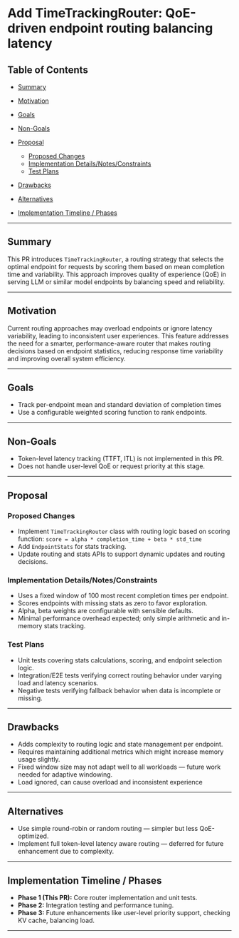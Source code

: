 # Add TimeTrackingRouter: QoE-driven endpoint routing balancing latency

## Table of Contents

* [Summary](#summary)
* [Motivation](#motivation)
* [Goals](#goals)
* [Non-Goals](#non-goals)
* [Proposal](#proposal)

  * [Proposed Changes](#proposed-changes)
  * [Implementation Details/Notes/Constraints](#implementation-detailsnotesconstraints)
  * [Test Plans](#test-plans)
* [Drawbacks](#drawbacks)
* [Alternatives](#alternatives)
* [Implementation Timeline / Phases](#implementation-timeline--phases)

---

## Summary

This PR introduces `TimeTrackingRouter`, a routing strategy that selects the optimal endpoint for requests by scoring them based on mean completion time and variability. This approach improves quality of experience (QoE) in serving LLM or similar model endpoints by balancing speed and reliability.

---

## Motivation

Current routing approaches may overload endpoints or ignore latency variability, leading to inconsistent user experiences. This feature addresses the need for a smarter, performance-aware router that makes routing decisions based on endpoint statistics, reducing response time variability and improving overall system efficiency.

---

## Goals

* Track per-endpoint mean and standard deviation of completion times
* Use a configurable weighted scoring function to rank endpoints.

---

## Non-Goals

* Token-level latency tracking (TTFT, ITL) is not implemented in this PR.
* Does not handle user-level QoE or request priority at this stage.

---

## Proposal

### Proposed Changes

* Implement `TimeTrackingRouter` class with routing logic based on scoring function:
  `score = alpha * completion_time + beta * std_time`
* Add `EndpointStats` for stats tracking.
* Update routing and stats APIs to support dynamic updates and routing decisions.

### Implementation Details/Notes/Constraints

* Uses a fixed window of 100 most recent completion times per endpoint.
* Scores endpoints with missing stats as zero to favor exploration.
* Alpha, beta weights are configurable with sensible defaults.
* Minimal performance overhead expected; only simple arithmetic and in-memory stats tracking.

### Test Plans

* Unit tests covering stats calculations, scoring, and endpoint selection logic.
* Integration/E2E tests verifying correct routing behavior under varying load and latency scenarios.
* Negative tests verifying fallback behavior when data is incomplete or missing.

---

## Drawbacks

* Adds complexity to routing logic and state management per endpoint.
* Requires maintaining additional metrics which might increase memory usage slightly.
* Fixed window size may not adapt well to all workloads — future work needed for adaptive windowing.
* Load ignored, can cause overload and inconsistent experience

---

## Alternatives

* Use simple round-robin or random routing — simpler but less QoE-optimized.
* Implement full token-level latency aware routing — deferred for future enhancement due to complexity.

---

## Implementation Timeline / Phases

* **Phase 1 (This PR):** Core router implementation and unit tests.
* **Phase 2:** Integration testing and performance tuning.
* **Phase 3:** Future enhancements like user-level priority support, checking KV cache, balancing load.

---
